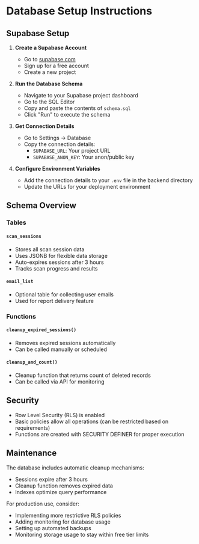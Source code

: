 # Database Setup Instructions

## Supabase Setup

1. **Create a Supabase Account**
   - Go to [supabase.com](https://supabase.com)
   - Sign up for a free account
   - Create a new project

2. **Run the Database Schema**
   - Navigate to your Supabase project dashboard
   - Go to the SQL Editor
   - Copy and paste the contents of `schema.sql`
   - Click "Run" to execute the schema

3. **Get Connection Details**
   - Go to Settings → Database
   - Copy the connection details:
     - `SUPABASE_URL`: Your project URL
     - `SUPABASE_ANON_KEY`: Your anon/public key

4. **Configure Environment Variables**
   - Add the connection details to your `.env` file in the backend directory
   - Update the URLs for your deployment environment

## Schema Overview

### Tables

#### `scan_sessions`
- Stores all scan session data
- Uses JSONB for flexible data storage
- Auto-expires sessions after 3 hours
- Tracks scan progress and results

#### `email_list`
- Optional table for collecting user emails
- Used for report delivery feature

### Functions

#### `cleanup_expired_sessions()`
- Removes expired sessions automatically
- Can be called manually or scheduled

#### `cleanup_and_count()`
- Cleanup function that returns count of deleted records
- Can be called via API for monitoring

## Security

- Row Level Security (RLS) is enabled
- Basic policies allow all operations (can be restricted based on requirements)
- Functions are created with SECURITY DEFINER for proper execution

## Maintenance

The database includes automatic cleanup mechanisms:
- Sessions expire after 3 hours
- Cleanup function removes expired data
- Indexes optimize query performance

For production use, consider:
- Implementing more restrictive RLS policies
- Adding monitoring for database usage
- Setting up automated backups
- Monitoring storage usage to stay within free tier limits
